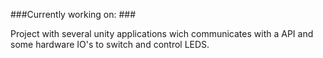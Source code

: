 ###Currently working on: ###

Project with several unity applications wich communicates with a API and some hardware IO's to switch and control LEDS.
